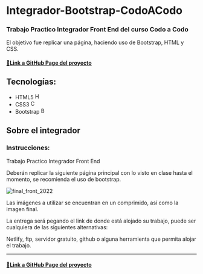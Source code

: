 # Integrador-Bootstrap-CodoACodo

### Trabajo Practico Integrador Front End del curso Codo a Codo

El objetivo fue replicar una página, haciendo uso de Bootstrap, HTML y CSS.

#### [🔗Link a GitHub Page del proyecto](https://cmoros.github.io/Integrador-Bootstrap-CodoACodo/)

## Tecnologías:

- HTML5 <img src="https://user-images.githubusercontent.com/93099135/188763469-32f71d09-213e-4fa1-89b4-4a8c07e611d5.png" alt="HTML5" height="16">
- CSS3 <img src="https://user-images.githubusercontent.com/93099135/188764077-e7311d7f-8a95-44a4-b914-8834e46e54f8.png" alt="CSS3" height="16">
- Bootstrap <img src="https://user-images.githubusercontent.com/93099135/192069654-087d2395-99f4-4d0a-896e-011fa6a4b5ac.svg" alt="Bootstrap" height="16">

## Sobre el integrador

### Instrucciones:

Trabajo Practico Integrador Front End

Deberán replicar la siguiente página principal con lo visto en clase hasta el momento, se recomienda el uso de bootstrap.

![final_front_2022](https://user-images.githubusercontent.com/93099135/192069797-dadeb3a1-8787-439e-92d6-8941c0c9cfee.jpg)

Las imágenes a utilizar se encuentran en un comprimido, así como la imagen final.

La entrega será pegando el link de donde está alojado su trabajo, puede ser cualquiera de las siguientes alternativas:

Netlify, ftp, servidor gratuito, github o alguna herramienta que permita alojar el trabajo.

---

#### [🔗Link a GitHub Page del proyecto](https://cmoros.github.io/Integrador-Bootstrap-CodoACodo/)
